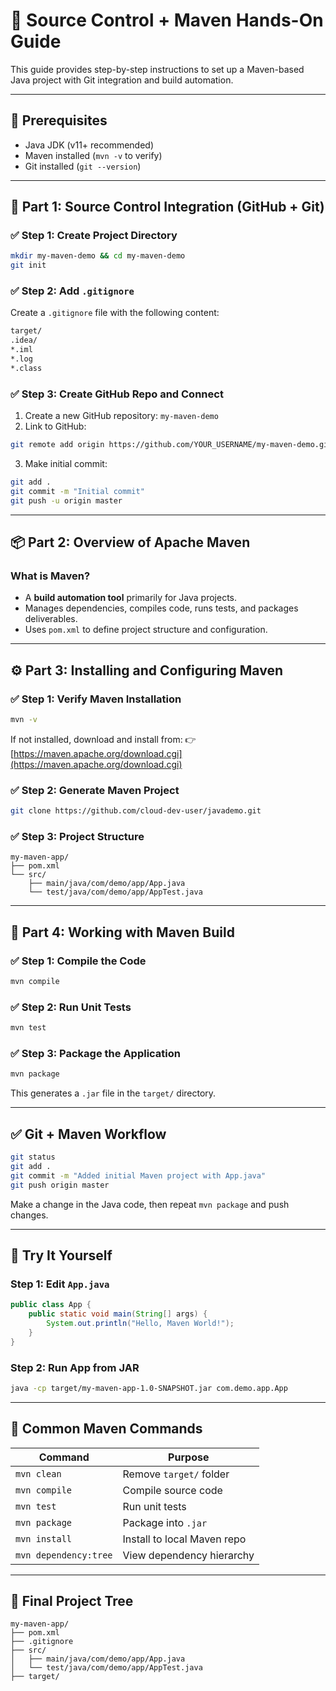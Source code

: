 # 🚀 Source Control + Maven Hands-On Guide

This guide provides step-by-step instructions to set up a Maven-based Java project with Git integration and build automation.

---

## 🧩 Prerequisites

* Java JDK (v11+ recommended)
* Maven installed (`mvn -v` to verify)
* Git installed (`git --version`)

---

## 📁 Part 1: Source Control Integration (GitHub + Git)

### ✅ Step 1: Create Project Directory

```bash
mkdir my-maven-demo && cd my-maven-demo
git init
```

### ✅ Step 2: Add `.gitignore`

Create a `.gitignore` file with the following content:

```bash
target/
.idea/
*.iml
*.log
*.class
```

### ✅ Step 3: Create GitHub Repo and Connect

1. Create a new GitHub repository: `my-maven-demo`
2. Link to GitHub:

```bash
git remote add origin https://github.com/YOUR_USERNAME/my-maven-demo.git
```

3. Make initial commit:

```bash
git add .
git commit -m "Initial commit"
git push -u origin master
```

---

## 📦 Part 2: Overview of Apache Maven

### What is Maven?

* A **build automation tool** primarily for Java projects.
* Manages dependencies, compiles code, runs tests, and packages deliverables.
* Uses `pom.xml` to define project structure and configuration.

---

## ⚙️ Part 3: Installing and Configuring Maven

### ✅ Step 1: Verify Maven Installation

```bash
mvn -v
```

If not installed, download and install from:
👉 [https://maven.apache.org/download.cgi](https://maven.apache.org/download.cgi)

### ✅ Step 2: Generate Maven Project

```bash
git clone https://github.com/cloud-dev-user/javademo.git
```

### ✅ Step 3: Project Structure

```
my-maven-app/
├── pom.xml
└── src/
    ├── main/java/com/demo/app/App.java
    └── test/java/com/demo/app/AppTest.java
```

---

## 🔧 Part 4: Working with Maven Build

### ✅ Step 1: Compile the Code

```bash
mvn compile
```

### ✅ Step 2: Run Unit Tests

```bash
mvn test
```

### ✅ Step 3: Package the Application

```bash
mvn package
```

This generates a `.jar` file in the `target/` directory.

---

## ✅ Git + Maven Workflow

```bash
git status
git add .
git commit -m "Added initial Maven project with App.java"
git push origin master
```

Make a change in the Java code, then repeat `mvn package` and push changes.

---

## 🧪 Try It Yourself

### Step 1: Edit `App.java`

```java
public class App {
    public static void main(String[] args) {
        System.out.println("Hello, Maven World!");
    }
}
```

### Step 2: Run App from JAR

```bash
java -cp target/my-maven-app-1.0-SNAPSHOT.jar com.demo.app.App
```

---

## 📌 Common Maven Commands

| Command               | Purpose                     |
| --------------------- | --------------------------- |
| `mvn clean`           | Remove `target/` folder     |
| `mvn compile`         | Compile source code         |
| `mvn test`            | Run unit tests              |
| `mvn package`         | Package into `.jar`         |
| `mvn install`         | Install to local Maven repo |
| `mvn dependency:tree` | View dependency hierarchy   |

---

## 📂 Final Project Tree

```
my-maven-app/
├── pom.xml
├── .gitignore
├── src/
│   ├── main/java/com/demo/app/App.java
│   └── test/java/com/demo/app/AppTest.java
├── target/
```
